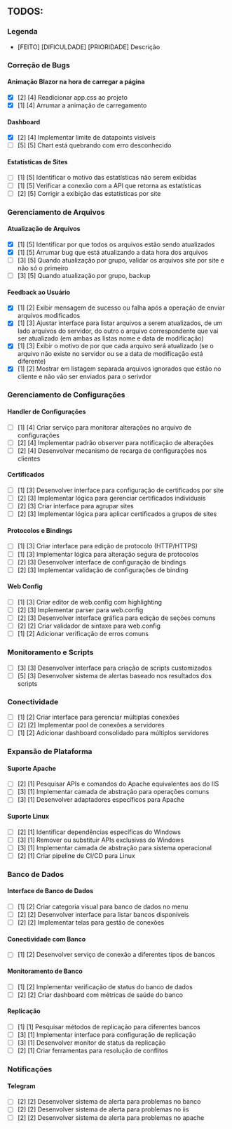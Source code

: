 ## TODOS:
### Legenda
- [FEITO] [DIFICULDADE] [PRIORIDADE] Descrição

### Correção de Bugs
#### Animação Blazor na hora de carregar a página
- [X] [2] [4] Readicionar app.css ao projeto
- [X] [1] [4] Arrumar a animação de carregamento

#### Dashboard
- [X] [2] [4] Implementar limite de datapoints visíveis
- [ ] [5] [5] Chart está quebrando com erro desconhecido

#### Estatísticas de Sites
- [ ] [1] [5] Identificar o motivo das estatísticas não serem exibidas
- [ ] [1] [5] Verificar a conexão com a API que retorna as estatísticas
- [ ] [2] [5] Corrigir a exibição das estatísticas por site

### Gerenciamento de Arquivos
#### Atualização de Arquivos
- [X] [1] [5] Identificar por que todos os arquivos estão sendo atualizados
- [X] [1] [5] Arrumar bug que está atualizando a data hora dos arquivos
- [ ] [3] [5] Quando atualização por grupo, validar os arquivos site por site e não só o primeiro
- [ ] [3] [5] Quando atualização por grupo, backup

#### Feedback ao Usuário
- [X] [1] [2] Exibir mensagem de sucesso ou falha após a operação de enviar arquivos modificados
- [X] [1] [3] Ajustar interface para listar arquivos a serem atualizados, de um lado arquivos do servidor, do outro o arquivo correspondente que vai ser atualizado (em ambas as listas nome e data de modificação)
- [X] [1] [3] Exibir o motivo de por que cada arquivo será atualizado (se o arquivo não existe no servidor ou se a data de modificação está diferente)
- [X] [1] [2] Mostrar em listagem separada arquivos ignorados que estão no cliente e não vão ser enviados para o serivdor

### Gerenciamento de Configurações
#### Handler de Configurações
- [ ] [1] [4] Criar serviço para monitorar alterações no arquivo de configurações
- [ ] [2] [4] Implementar padrão observer para notificação de alterações
- [ ] [2] [4] Desenvolver mecanismo de recarga de configurações nos clientes

#### Certificados
- [ ] [1] [3] Desenvolver interface para configuração de certificados por site
- [ ] [2] [3] Implementar lógica para gerenciar certificados individuais
- [ ] [2] [3] Criar interface para agrupar sites
- [ ] [2] [3] Implementar lógica para aplicar certificados a grupos de sites

#### Protocolos e Bindings
- [ ] [1] [3] Criar interface para edição de protocolo (HTTP/HTTPS)
- [ ] [1] [3] Implementar lógica para alteração segura de protocolos
- [ ] [2] [3] Desenvolver interface de configuração de bindings
- [ ] [2] [3] Implementar validação de configurações de binding

#### Web Config
- [ ] [1] [3] Criar editor de web.config com highlighting
- [ ] [2] [3] Implementar parser para web.config
- [ ] [2] [3] Desenvolver interface gráfica para edição de seções comuns
- [ ] [2] [2] Criar validador de sintaxe para web.config
- [ ] [1] [2] Adicionar verificação de erros comuns

### Monitoramento e Scripts
- [ ] [3] [3] Desenvolver interface para criação de scripts customizados
- [ ] [5] [3] Desenvolver sistema de alertas baseado nos resultados dos scripts

### Conectividade
- [ ] [1] [2] Criar interface para gerenciar múltiplas conexões
- [ ] [2] [2] Implementar pool de conexões a servidores
- [ ] [1] [2] Adicionar dashboard consolidado para múltiplos servidores

### Expansão de Plataforma
#### Suporte Apache
- [ ] [2] [1] Pesquisar APIs e comandos do Apache equivalentes aos do IIS
- [ ] [3] [1] Implementar camada de abstração para operações comuns
- [ ] [3] [1] Desenvolver adaptadores específicos para Apache

#### Suporte Linux
- [ ] [2] [1] Identificar dependências específicas do Windows
- [ ] [3] [1] Remover ou substituir APIs exclusivas do Windows
- [ ] [3] [1] Implementar camada de abstração para sistema operacional
- [ ] [2] [1] Criar pipeline de CI/CD para Linux

### Banco de Dados
#### Interface de Banco de Dados
- [ ] [1] [2] Criar categoria visual para banco de dados no menu
- [ ] [2] [2] Desenvolver interface para listar bancos disponíveis
- [ ] [2] [2] Implementar telas para gestão de conexões

#### Conectividade com Banco
- [ ] [1] [2] Desenvolver serviço de conexão a diferentes tipos de bancos

#### Monitoramento de Banco
- [ ] [1] [2] Implementar verificação de status do banco de dados
- [ ] [2] [2] Criar dashboard com métricas de saúde do banco

#### Replicação
- [ ] [1] [1] Pesquisar métodos de replicação para diferentes bancos
- [ ] [3] [1] Implementar interface para configuração de replicação
- [ ] [3] [1] Desenvolver monitor de status da replicação
- [ ] [2] [1] Criar ferramentas para resolução de conflitos

### Notificações
#### Telegram
- [ ] [2] [2] Desenvolver sistema de alerta para problemas no banco
- [ ] [2] [2] Desenvolver sistema de alerta para problemas no iis
- [ ] [2] [2] Desenvolver sistema de alerta para problemas no apache
